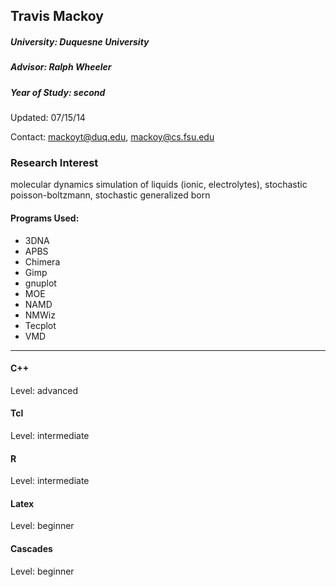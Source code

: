 ## Travis Mackoy
##### University: Duquesne University
##### Advisor: Ralph Wheeler
##### Year of Study: second

Updated: 07/15/14

Contact: mackoyt@duq.edu, mackoy@cs.fsu.edu

### Research Interest

molecular dynamics simulation of liquids (ionic, electrolytes), stochastic poisson-boltzmann, stochastic generalized born

#### Programs Used:
 - 3DNA
 - APBS
 - Chimera
 - Gimp
 - gnuplot
 - MOE
 - NAMD
 - NMWiz
 - Tecplot
 - VMD

---

#### C++
Level: advanced

#### Tcl
Level: intermediate

#### R
Level: intermediate

#### Latex
Level: beginner

#### Cascades
Level: beginner
